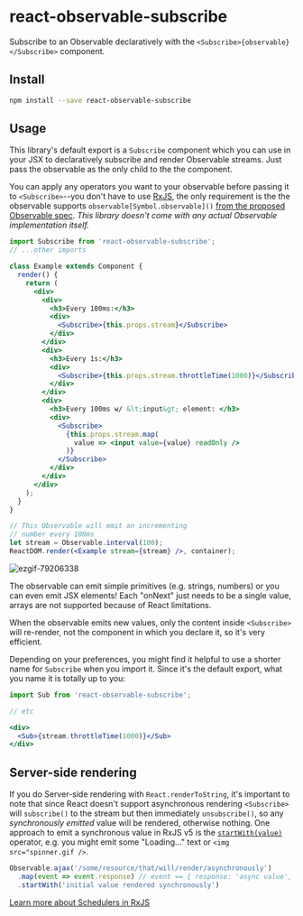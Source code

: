 react-observable-subscribe
=========================

Subscribe to an Observable declaratively with the `<Subscribe>{observable}</Subscribe>` component.

## Install

```bash
npm install --save react-observable-subscribe
```

## Usage

This library's default export is a `Subscribe` component which you can use in your JSX to declaratively subscribe and render Observable streams. Just pass the observable as the only child to the the component.

You can apply any operators you want to your observable before passing it to `<Subscribe>`--you don't have to use [RxJS](https://github.com/ReactiveX/rxjs), the only requirement is the the observable supports `observable[Symbol.observable]()` [from the proposed Observable spec](https://github.com/zenparsing/es-observable#observable). *This library doesn't come with any actual Observable implementation itself.*

```jsx
import Subscribe from 'react-observable-subscribe';
// ...other imports

class Example extends Component {
  render() {
    return (
      <div>
        <div>
          <h3>Every 100ms:</h3>
          <div>
            <Subscribe>{this.props.stream}</Subscribe>
          </div>
        </div>
        <div>
          <h3>Every 1s:</h3>
          <div>
            <Subscribe>{this.props.stream.throttleTime(1000)}</Subscribe>
          </div>
        </div>
        <div>
          <h3>Every 100ms w/ &lt;input&gt; element: </h3>
          <div>
            <Subscribe>
              {this.props.stream.map(
                value => <input value={value} readOnly />
              )}
            </Subscribe>
          </div>
        </div>
      </div>
    );
  }
}

// This Observable will emit an incrementing
// number every 100ms
let stream = Observable.interval(100);
ReactDOM.render(<Example stream={stream} />, container);

```
![ezgif-79206338](https://cloud.githubusercontent.com/assets/762949/14999593/166d7bbe-113f-11e6-9097-69dd24b76781.gif)

The observable can emit simple primitives (e.g. strings, numbers) or you can even emit JSX elements! Each "onNext" just needs to be a single value, arrays are not supported because of React limitations.

When the observable emits new values, only the content inside `<Subscribe>` will re-render, not the component in which you declare it, so it's very efficient.

Depending on your preferences, you might find it helpful to use a shorter name for `Subscribe` when you import it. Since it's the default export, what you name it is totally up to you:

```jsx
import Sub from 'react-observable-subscribe';

// etc

<div>
  <Sub>{stream.throttleTime(1000)}</Sub>
</div>
```
## Server-side rendering

If you do Server-side rendering with `React.renderToString`, it's important to note that since React doesn't support asynchronous rendering `<Subscribe>` will `subscribe()` to the stream but then immediately `unsubscribe()`, so any *synchronously emitted* value will be rendered, otherwise nothing. One approach to emit a synchronous value in RxJS v5 is the [`startWith(value)`](http://reactivex.io/rxjs/class/es6/Observable.js~Observable.html#instance-method-startWith) operator, e.g. you might emit some "Loading..." text or `<img src="spinner.gif />`.

```jsx
Observable.ajax('/some/resource/that/will/render/asynchronously')
  .map(event => event.response) // event == { response: 'async value', ... }
  .startWith('initial value rendered synchronously')
```

[Learn more about Schedulers in RxJS](https://github.com/ReactiveX/rxjs/blob/master/doc/scheduler.md)
